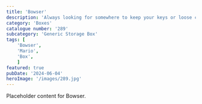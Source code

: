 ```yaml
---
title: 'Bowser'
description: 'Always looking for somewhere to keep your keys or loose change. Look no further than this cool Bowser box. To be used with the generic storage box.'
category: 'Boxes'
catalogue number: '289'
subcategory: 'Generic Storage Box'
tags: [
    'Bowser', 
    'Mario',
    'Box', 
    ]
featured: true
pubDate: '2024-06-04'
heroImage: '/images/289.jpg'
---
```


Placeholder content for Bowser.